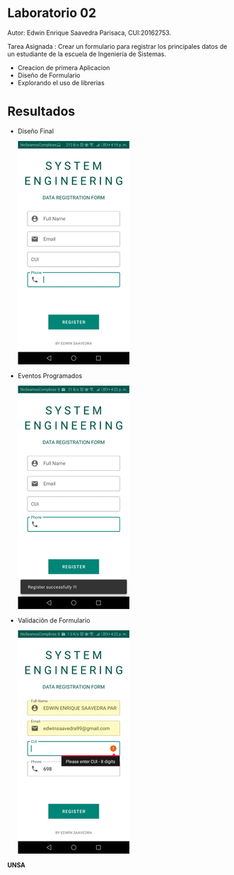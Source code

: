 # Laboratorio 02

Autor: Edwin Enrique Saavedra Parisaca, CUI:20162753.

Tarea Asignada : Crear un formulario para registrar los principales datos de un estudiante de la escuela de Ingeniería de Sistemas. 

  - Creacion de primera Aplicacion
  - Diseño de Formulario
  - Explorando el uso de librerias

# Resultados

  - Diseño Final

    ![Screenshot](recursos/image1.png)

  - Eventos Programados
  
    ![Screenshot](recursos/image.png)

  - Validación de Formulario

    ![Screenshot](recursos/image2.png)
  

**UNSA**
